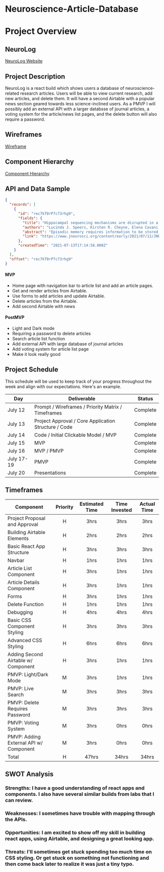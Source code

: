# Neuroscience-Article-Database

# Project Overview

## NeuroLog

[NeuroLog Website](https://neurolog.netlify.app/)

## Project Description

NeuroLog is a react build which shows users a database of neuroscience-related research articles. Users will be able to view current research, add new articles, and delete them. It will have a second Airtable with a popular news section geared towards less science-inclined users. As a PMVP I will possibly add an external API with a larger databsse of journal articles, a voting system for the article/news list pages, and the delete button will also require a password.

## Wireframes

[Wireframe](https://wireframe.cc/IsDCjP)

## Component Hierarchy

[Component Hierarchy](https://whimsical.com/p2-component-hiearchy-6mJuAWPjFT3EJXG5tZDDkM)

## API and Data Sample

```json
{
  "records": [
    {
      "id": "rec7kT0rP7c73rhg9",
      "fields": {
        "title": "Hippocampal sequencing mechanisms are disrupted in a maternal immune activation model of schizophrenia risk",
        "authors": "Lucinda J. Speers, Kirsten R. Cheyne, Elena Cavani, Tara Hayward, Robert Schmidt and David K. Bilkey",
        "abstract": "Episodic memory requires information to be stored and recalled in sequential order, and these processes are disrupted in schizophrenia. Hippocampal ph...",
        "link": "https://www.jneurosci.org/content/early/2021/07/12/JNEUROSCI.0730-21.2021"
      },
      "createdTime": "2021-07-13T17:14:58.000Z"
    }
  ],
  "offset": "rec7kT0rP7c73rhg9"
}
```

#### MVP

- Home page with navigation bar to article list and add an article pages.
- Get and render articles from Airtable.
- Use forms to add articles and update Airtable.
- Delete articles from the Airtable.
- Add second Airtable with news

#### PostMVP

- Light and Dark mode
- Requiring a password to delete articles
- Search article list function
- Add external API with large database of journal articles
- Add voting system for article list page
- Make it look really good

## Project Schedule

This schedule will be used to keep track of your progress throughout the week and align with our expectations. Here's an example.

| Day        | Deliverable                                          | Status   |
| ---------- | ---------------------------------------------------- | -------- |
| July 12    | Prompt / Wireframes / Priority Matrix / Timeframes   | Complete |
| July 13    | Project Approval / Core Application Structure / Code | Complete |
| July 14    | Code / Initial Clickable Model / MVP                 | Complete |
| July 15    | MVP                                                  | Complete |
| July 16    | MVP / PMVP                                           | Complete |
| July 17-19 | PMVP                                                 | Complete |
| July 20    | Presentations                                        | Complete |

## Timeframes

| Component                              | Priority | Estimated Time | Time Invested | Actual Time |
| -------------------------------------- | :------: | :------------: | :-----------: | :---------: |
| Project Proposal and Approval          |    H     |      3hrs      |     3hrs      |    3hrs     |
| Building Airtable Elements             |    H     |      2hrs      |     2hrs      |    2hrs     |
| Basic React App Structure              |    H     |      3hrs      |     3hrs      |    3hrs     |
| Navbar                                 |    H     |      1hrs      |     1hrs      |    1hrs     |
| Article List Component                 |    H     |      3hrs      |     1hrs      |    1hrs     |
| Article Details Component              |    H     |      3hrs      |     1hrs      |    1hrs     |
| Forms                                  |    H     |      3hrs      |     1hrs      |    1hrs     |
| Delete Function                        |    H     |      1hrs      |     1hrs      |    1hrs     |
| Debugging                              |    H     |      4hrs      |     4hrs      |    4hrs     |
| Basic CSS Component Styling            |    H     |      3hrs      |     3hrs      |    3hrs     |
| Advanced CSS Styling                   |    H     |      6hrs      |     6hrs      |    6hrs     |
| Adding Second Airtable w/ Component    |    H     |      3hrs      |     1hrs      |    1hrs     |
| PMVP: Light/Dark Mode                  |    M     |      3hrs      |     1hrs      |    1hrs     |
| PMVP: Live Search                      |    M     |      3hrs      |     3hrs      |    3hrs     |
| PMVP: Delete Requires Password         |    M     |      3hrs      |     3hrs      |    3hrs     |
| PMVP: Voting System                    |    M     |      3hrs      |     0hrs      |    0hrs     |
| PMVP: Adding External API w/ Component |    M     |      3hrs      |     0hrs      |    0hrs     |
| Total                                  |    H     |     47hrs      |     34hrs     |    34hrs    |

## SWOT Analysis

### Strengths: I have a good understanding of react apps and components. I also have several similar builds from labs that I can review.

### Weaknesses: I sometimes have trouble with mapping through the APIs.

### Opportunities: I am excited to show off my skill in building react apps, using Airtable, and designing a great looking app.

### Threats: I'll sometimes get stuck spending too much time on CSS styling. Or get stuck on something not functioning and then come back later to realize it was just a tiny typo.
